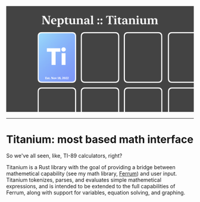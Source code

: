 <img src="./ti-banner.png">

---

# **Titanium:** most based math interface

So we've all seen, like, TI-89 calculators, right?

Titanium is a Rust library with the goal of providing a bridge between mathemetical capability (see my math library, [Ferrum](https://github.com/nptnl/ferrum)) and user input. Titanium tokenizes, parses, and evaluates simple mathemetical expressions, and is intended to be extended to the full capabilities of Ferrum, along with support for variables, equation solving, and graphing.
